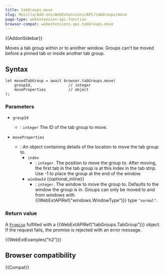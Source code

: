 ```yaml
---
title: tabGroups.move
slug: Mozilla/Add-ons/WebExtensions/API/tabGroups/move
page-type: webextension-api-function
browser-compat: webextensions.api.tabGroups.move
---
```


{{AddonSidebar}}

Moves a tab group within or to another window. Groups can't be moved before a pinned tab or inside another tab group.

## Syntax

```js-nolint
let movedTabGroup = await browser.tabGroups.move(
    groupId,                // integer
    moveProperties          // object
);
```

### Parameters

- `groupId`
  - : `integer` The ID of the tab group to move.

- `moveProperties`
  - : An object containing details of the location to move the tab group to.
    - `index`
      - : `integer`. The position to move the group to. After moving, the first tab in the tab group is at this index in the tab strip. Use -1 to place the group at the end of the window.
    - `windowId` {{optional_inline}}
      - : `integer`. The window to move the group to. Defaults to the window the group is in. Groups can only be moved to and from windows with {{WebExtAPIRef("windows.WindowType")}} type `"normal"`.

### Return value

A [`Promise`](/en-US/docs/Web/JavaScript/Reference/Global_Objects/Promise) fulfilled with a {{WebExtAPIRef("tabGroups.TabGroup")}} object. If the request fails, the promise is rejected with an error message.

{{WebExtExamples("h2")}}

## Browser compatibility

{{Compat}}
